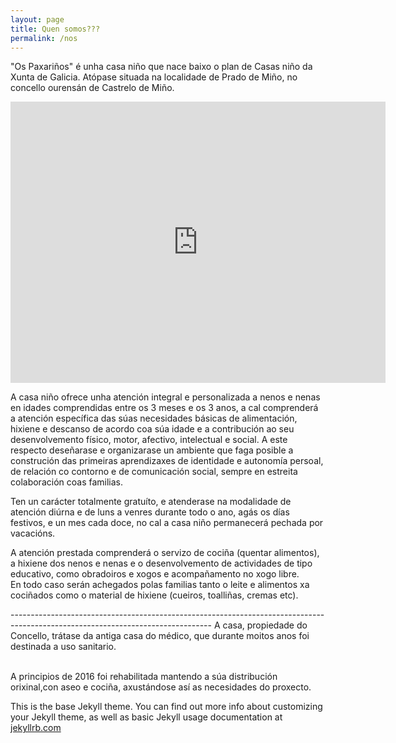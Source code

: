 ```yaml
---
layout: page
title: Quen somos???
permalink: /nos
---
```

"Os Paxariños" é unha casa niño que nace baixo o plan de Casas niño da Xunta de Galicia. Atópase situada na localidade de Prado de Miño, no concello ourensán de Castrelo de Miño.<br>


<iframe src="https://www.google.com/maps/embed?pb=!1m18!1m12!1m3!1d1474.973949667828!2d-8.057107192752396!3d42.322309996102405!2m3!1f0!2f0!3f0!3m2!1i1024!2i768!4f13.1!3m3!1m2!1s0xd2ff4235d0a8277%3A0x7c44e3314e0c11a0!2sLugar+Prado%2C+11%2C+32430%2C+Ourense!5e0!3m2!1ses!2ses!4v1489060676934" width="600" height="450" frameborder="0" style="border:0" allowfullscreen></iframe><br>

<p>
    A casa niño ofrece unha atención integral e personalizada a nenos e nenas en idades comprendidas entre os 3 meses
    e os 3 anos, a cal comprenderá a atención específica das súas necesidades básicas de alimentación, hixiene e descanso
    de acordo coa súa idade e a contribución ao seu desenvolvemento físico, motor, afectivo, intelectual e social. A este
    respecto deseñarase e organizarase un ambiente que faga posible a construción das primeiras aprendizaxes de identidade
    e autonomía persoal, de relación co contorno e de comunicación social, sempre en estreita colaboración coas familias.
</p>

<p>
    Ten un carácter totalmente gratuíto, e atenderase na modalidade de atención diúrna e de luns a venres durante todo o
    ano, agás os días festivos, e un mes cada doce, no cal a casa niño permanecerá pechada por vacacións.
</p>

<p>
    A atención prestada comprenderá o servizo de cociña (quentar alimentos), a hixiene dos nenos e nenas e o
    desenvolvemento de actividades de tipo educativo, como obradoiros e xogos e acompañamento no xogo libre.<br> En todo
    caso serán achegados polas familias tanto o leite e alimentos xa cociñados como o material de hixiene (cueiros,
    toalliñas, cremas etc).
</p>
--------------------------------------------------------------------------------------------------------------------------------
A casa, propiedade do Concello, trátase da antiga casa do médico, que durante moitos anos foi destinada a uso sanitario.<br><br>

A principios de 2016 foi rehabilitada mantendo a súa distribución orixinal,con aseo e cociña, axustándose así as necesidades do proxecto.










This is the base Jekyll theme. You can find out more info about customizing your Jekyll theme, as well as basic Jekyll usage documentation at [jekyllrb.com](http://jekyllrb.com/)
